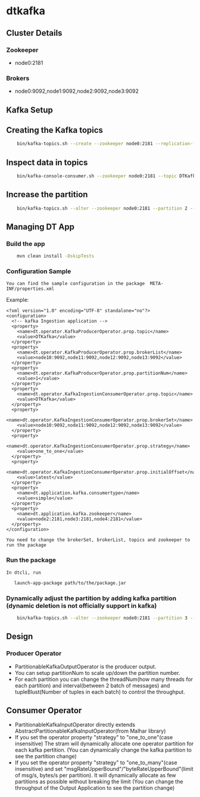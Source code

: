 dtkafka
=======

Cluster Details
-----------

### Zookeeper 
  * node0:2181

### Brokers
  * node0:9092,node1:9092,node2:9092,node3:9092


Kafka Setup
----------


## Creating the Kafka topics
```sh
    bin/kafka-topics.sh --create --zookeeper node0:2181 --replication-factor 2 --partition 1 --topic DTKafka
```

## Inspect data in topics
```sh
    bin/kafka-console-consumer.sh --zookeeper node0:2181 --topic DTKafka
```

## Increase the partition
```sh
    bin/kafka-topics.sh --alter --zookeeper node0:2181 --partition 2 --topic DTKafka
```

Managing DT App
------------

### Build the app
```sh
    mvn clean install -DskipTests
```

### Configuration Sample
    You can find the sample configuration in the package  META-INF/properties.xml
    
Example:

```
<?xml version="1.0" encoding="UTF-8" standalone="no"?>
<configuration>
  <!-- kafka Ingestion application -->
  <property>
    <name>dt.operator.KafkaProducerOperator.prop.topic</name>
    <value>DTKafka</value>
  </property>
  <property>
    <name>dt.operator.KafkaProducerOperator.prop.brokerList</name>
    <value>node10:9092,node11:9092,node12:9092,node13:9092</value>
  </property>
  <property>
    <name>dt.operator.KafkaProducerOperator.prop.partitionNum</name>
    <value>1</value>
  </property>
  <property>
    <name>dt.operator.KafkaIngestionConsumerOperator.prop.topic</name>
    <value>DTKafka</value>
  </property>
  <property>
    <name>dt.operator.KafkaIngestionConsumerOperator.prop.brokerSet</name>
    <value>node10:9092,node11:9092,node12:9092,node13:9092</value>
  </property>
  <property>
    <name>dt.operator.KafkaIngestionConsumerOperator.prop.strategy</name>
    <value>one_to_one</value>
  </property>
  <property>
    <name>dt.operator.KafkaIngestionConsumerOperator.prop.initialOffset</name>
    <value>latest</value>
  </property>
  <property>
    <name>dt.application.kafka.consumertype</name>
    <value>simple</value>
  </property>
  <property>
    <name>dt.application.kafka.zookeeper</name>
    <value>node2:2181,node3:2181,node4:2181</value>
  </property>
</configuration>
```
    You need to change the brokerSet, brokerList, topics and zookeeper to run the package

### Run the package
    In dtcli, run
```sh
   launch-app-package path/to/the/package.jar

```


### Dynamically adjust the partition by adding kafka partition (dynamic deletion is not officially support in kafka)
```sh
    bin/kafka-topics.sh --alter --zookeeper node0:2181 --partition 3 --topic DTKafka
```

Design
------------

### Producer Operator
   * PartitionableKafkaOutputOperator is the producer output. 
   * You can setup partitionNum to scale up/down the partition number.
   * For each partition you can change the threadNum(how many threads for each partition) and interval(between 2 batch of messages) and tupleBlust(Number of tuples in each batch)  to control the throughput.

## Consumer Operator
   * PartitionableKafkaInputOperator directly extends AbstractPartitionableKafkaInputOperator(from Malhar library)
   * If you set the operator property "strategy" to "one_to_one"(case insensitive) The stram will dynamically allocate one operator partition for each kafka pertition. (You can dynamically change the kafka partition to see the partition change)
   * If you set the operator property  "strategy" to "one_to_many"(case insensitive) and set "msgRateUpperBound"/"byteRateUpperBound"(limit of msg/s, bytes/s per partition). It will dynamically allocate as few partitions as possible without breaking the limit (You can change the throughput of the Output Application to see the partition change)

